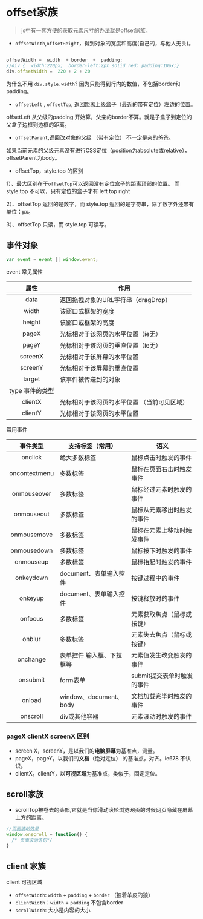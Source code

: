 # offset家族

> js中有一套方便的获取元素尺寸的办法就是offset家族。

- `offsetWidth`,`offsetHeight`，得到对象的宽度和高度(自己的，与他人无关)。

```js

offsetWidth =  width  + border  +  padding;
//div {  width:220px;  border-left:2px solid red; padding:10px;}
div.offsetWidth =  220 + 2 + 20
```

为什么不用 `div.style.width`? 因为只能得到行内的数值，不包括border和padding。

- `offsetLeft` , `offsetTop`, 返回距离上级盒子（最近的带有定位）左边的位置。

offsetLeft 从父级的padding 开始算，父亲的border不算。就是子盒子到定位的父盒子边框到边框的距离。

- `offsetParent`,返回改对象的父级 （带有定位） 不一定是亲的爸爸。

如果当前元素的父级元素没有进行CSS定位（position为absolute或relative），offsetParent为body。

- offsetTop，style.top 的区别

1）、最大区别在于`offsetTop`可以返回没有定位盒子的距离顶部的位置。 而 style.top 不可以，只有定位的盒子才有 left  top right

2）、offsetTop 返回的是数字，而 style.top 返回的是字符串，除了数字外还带有单位：px。

3）、offsetTop 只读，而 style.top 可读写。

## 事件对象

```js
var event = event || window.event; 
```

event 常见属性

|属性|作用|
|:--:|--|
|data|返回拖拽对象的URL字符串（dragDrop）|
|width|该窗口或框架的宽度|
|height|该窗口或框架的高度|
|pageX|光标相对于该网页的水平位置（ie无）|
|pageY|光标相对于该网页的垂直位置（ie无）|
|screenX|光标相对于该屏幕的水平位置|
|screenY|光标相对于该屏幕的垂直位置|
|target|该事件被传送到的对象|
|type	事件的类型|
|clientX|光标相对于该网页的水平位置 （当前可见区域）|
|clientY|光标相对于该网页的水平位置|

常用事件

|事件类型	|支持标签（常用）	|语义|
|:---:|---|---|
|onclick	|绝大多数标签|	鼠标点击时触发的事件|
|oncontextmenu	|多数标签	|鼠标在页面右击时触发事件|
|onmouseover	|多数标签	|鼠标经过元素时触发的事件|
|onmouseout	|多数标签	|鼠标从元素移出时触发的事件|
|onmousemove	|多数标签	|鼠标在元素上移动时触发事件|
|onmousedown	|多数标签	|鼠标按下时触发的事件|
|onmouseup	|多数标签	|鼠标抬起时触发的事件|
|onkeydown	|document、表单输入控件	|按键过程中的事件|
|onkeyup	|document、表单输入控件	|按键释放时的事件|
|onfocus	|多数标签	|元素获取焦点（鼠标或按键）|
|onblur	|多数标签	|元素失去焦点（鼠标或按键）|
|onchange	|表单控件 输入框、下拉框等	|元素值发生改变触发的事件|
|onsubmit	|form表单	|submit提交表单时触发的事件|
|onload	|window、document、body	|文档加载完毕时触发的事件|
|onscroll	|div或其他容器	|元素滚动时触发的事件|

### pageX  clientX  screenX 区别

- screen X，screenY，是以我们的**电脑屏幕**为基准点，测量。
- pageX，pageY，以我们的**文档**（绝对定位） 的基准点，对齐。ie678 不认识。
- clientX，clientY，以**可视区域**为基准点，类似于，固定定位。

## scroll家族 

- scrollTop被卷去的头部,它就是当你滑动滚轮浏览网页的时候网页隐藏在屏幕上方的距离。

```js
//页面滚动效果  
window.onscroll = function() {
  /* 页面滚动语句*/ 
}
```

## client 家族

client  可视区域

- `offsetWidth`: `width`  +  `padding`  +  `border` （披着羊皮的狼）  
- `clientWidth`：`width`  +  `padding`     不包含border  
- `scrollWidth`: 大小是内容的大小   



